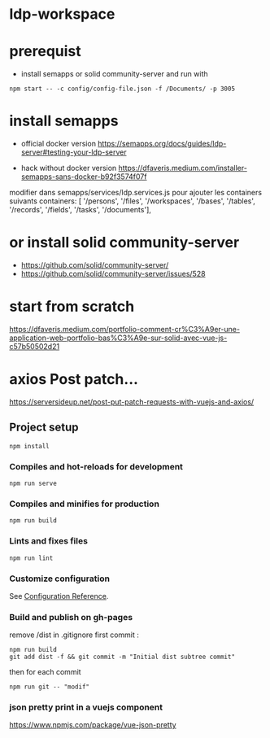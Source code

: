 # ldp-workspace

# prerequist
- install semapps or solid community-server and run with
```
npm start -- -c config/config-file.json -f /Documents/ -p 3005

```

# install semapps
- official docker version
https://semapps.org/docs/guides/ldp-server#testing-your-ldp-server

- hack without docker version
https://dfaveris.medium.com/installer-semapps-sans-docker-b92f3574f07f

modifier dans semapps/services/ldp.services.js pour ajouter les containers suivants
containers: [ '/persons', '/files', '/workspaces', '/bases', '/tables', '/records', '/fields', '/tasks', '/documents'],


# or install solid community-server
- https://github.com/solid/community-server/
- https://github.com/solid/community-server/issues/528


# start from scratch
https://dfaveris.medium.com/portfolio-comment-cr%C3%A9er-une-application-web-portfolio-bas%C3%A9e-sur-solid-avec-vue-js-c57b50502d21

# axios Post patch...
https://serversideup.net/post-put-patch-requests-with-vuejs-and-axios/

## Project setup
```
npm install
```

### Compiles and hot-reloads for development
```
npm run serve
```

### Compiles and minifies for production
```
npm run build
```

### Lints and fixes files
```
npm run lint
```

### Customize configuration
See [Configuration Reference](https://cli.vuejs.org/config/).

### Build and publish on gh-pages
remove /dist in .gitignore
first commit :

```
npm run build
git add dist -f && git commit -m "Initial dist subtree commit"
```
then for each commit
```
npm run git -- "modif"
```
### json pretty print in a vuejs component
https://www.npmjs.com/package/vue-json-pretty
